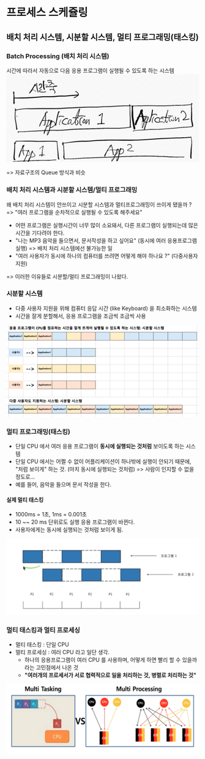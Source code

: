 # 프로세스 스케쥴링
## 배치 처리 시스템, 시분할 시스템, 멀티 프로그래밍(태스킹)

### Batch Processing (배치 처리 시스템)
시간에 따라서 자동으로 다음 응용 프로그램이 실행될 수 있도록 하는 시스템
![](../src/Batch_Processing.png)

=> 자료구조의 Queue 방식과 비슷

### 배치 처리 시스템과 시분할 시스템/멀티 프로그래밍

왜 배치 처리 시스템이 안쓰이고 시분할 시스템과 멀티프로그래밍이 쓰이게 됐을까 ?  
=> "여러 프로그램을 순차적으로 실행될 수 있도록 해주세요"  
  * 어떤 프로그램은 실행시간이 너무 많이 소요돼서, 다른 프로그램이 실행되는데 많은 시간을 기다려야 한다.  
  * "나는 MP3 음악을 들으면서, 문서작성을 하고 싶어요" (동시에 여러 응용프로그램 실행) => 배치 처리 시스템에선 불가능한 일  
  * "여러 사용자가 동시에 하나의 컴퓨터를 쓰려면 어떻게 해야 하나요 ?" (다중사용자 지원)  
  
  => 이러한 이유들로 시분할/멀티 프로그래밍이 나왔다.
  

### 시분할 시스템
* 다중 사용자 지원을 위해 컴퓨터 응답 시간 (like Keyboard) 을 최소화하는 시스템  
* 시간을 잘게 분할해서, 응용 프로그램을 조금씩 조금씩 사용

![](../src/시분할.png)

### 멀티 프로그래밍(태스킹)
* 단일 CPU 에서 여러 응용 프로그램이 **동시에 실행되는 것처럼** 보이도록 하는 시스템
* 단일 CPU 에서는 어쩔 수 없이 어플리케이션이 하나밖에 실행이 안되기 때문에, "처럼 보이게" 하는 것. (마치 동시에 실행되는 것처럼)
 => 사람이 인지할 수 없을 정도로...
* 예를 들어, 음악을 들으며 문서 작성을 한다.

#### 실제 멀티 태스킹
* 1000ms = 1초, 1ms = 0.001초
* 10 ~~ 20 ms 단위로도 실행 응용 프로그램이 바뀐다.
* 사용자에게는 동시에 실행되는 것처럼 보이게 됨.

![](../src/multi.png)

### 멀티 태스킹과 멀티 프로세싱
* 멀티 태스킹 : 단일 CPU
* 멀티 프로세싱 : 여러 CPU 라고 일단 생각.
  * 하나의 응용프로그램이 여러 CPU 를 사용하며, 어떻게 하면 빨리 할 수 있을까라는 고민점에서 나온 것
  * **"여러개의 프로세서가 서로 협력적으로 일을 처리하는 것, 병렬로 처리하는 것"**

![](../src/differ_multi_processing_and_tasking.png)
